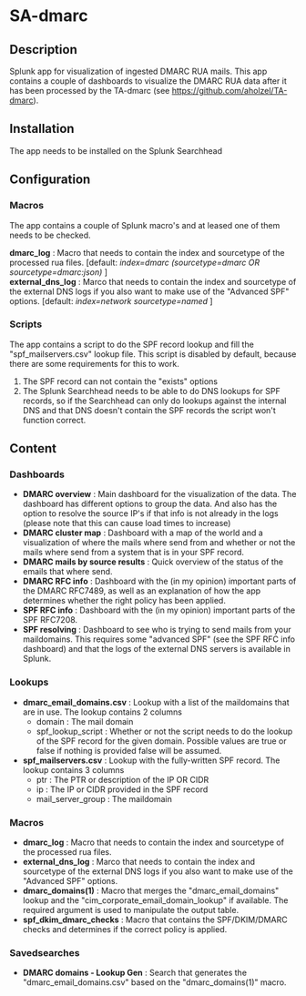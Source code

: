 # SA-dmarc
## Description
Splunk app for visualization of ingested DMARC RUA mails. This app contains a couple of dashboards to visualize the DMARC RUA data after it has been processed by the TA-dmarc (see https://github.com/aholzel/TA-dmarc). 

## Installation
The app needs to be installed on the Splunk Searchhead

## Configuration

### Macros
The app contains a couple of Splunk macro's and at leased one of them needs to be checked. 

**dmarc_log**   : Macro that needs to contain the index and sourcetype of the processed rua files. [default: *index=dmarc (sourcetype=dmarc OR sourcetype=dmarc:json)* ]  
**external_dns_log** : Marco that needs to contain the index and sourcetype of the external DNS logs if you also want to make use of the "Advanced SPF" options. [default: *index=network sourcetype=named* ]

### Scripts
The app contains a script to do the SPF record lookup and fill the "spf_mailservers.csv" lookup file. This script is disabled by default, because there are some requirements for this to work.
1. The SPF record can not contain the "exists" options
2. The Splunk Searchhead needs to be able to do DNS lookups for SPF records, so if the Searchhead can only do lookups against the internal DNS and that DNS doesn't contain the SPF records the script won't function correct.

## Content
### Dashboards
- **DMARC overview** : Main dashboard for the visualization of the data. The dashboard has different options to group the data. And also has the option to resolve the source IP's if that info is not already in the logs (please note that this can cause load times to increase)
- **DMARC cluster map** : Dashboard with a map of the world and a visualization of where the mails where send from and whether or not the mails where send from a system that is in your SPF record.
- **DMARC mails by source results** : Quick overview of the status of the emails that where send.
- **DMARC RFC info** : Dashboard with the (in my opinion) important parts of the DMARC RFC7489, as well as an explanation of how the app determines whether the right policy has been applied.
- **SPF RFC info** : Dashboard with the (in my opinion) important parts of the SPF RFC7208.
- **SPF resolving** : Dashboard to see who is trying to send mails from your maildomains. This requires some "advanced SPF" (see the SPF RFC info dashboard) and that the logs of the external DNS servers is available in Splunk.

### Lookups
- **dmarc_email_domains.csv** : Lookup with a list of the maildomains that are in use. The lookup contains 2 columns
  * domain : The mail domain
  * spf_lookup_script : Whether or not the script needs to do the lookup of the SPF record for the given domain. Possible values are true or false if nothing is provided false will be assumed.
- **spf_mailservers.csv** : Lookup with the fully-written SPF record. The lookup contains 3 columns
  * ptr : The PTR or description of the IP OR CIDR
  * ip : The IP or CIDR provided in the SPF record
  * mail_server_group : The maildomain
  
### Macros
- **dmarc_log**   : Macro that needs to contain the index and sourcetype of the processed rua files.
- **external_dns_log** : Marco that needs to contain the index and sourcetype of the external DNS logs if you also want to make use of the "Advanced SPF" options.
- **dmarc_domains(1)** : Macro that merges the "dmarc_email_domains" lookup and the "cim_corporate_email_domain_lookup" if available. The required argument is used to manipulate the output table. 
- **spf_dkim_dmarc_checks** : Macro that contains the SPF/DKIM/DMARC checks and determines if the correct policy is applied.

### Savedsearches
- **DMARC domains - Lookup Gen** : Search that generates the "dmarc_email_domains.csv" based on the "dmarc_domains(1)" macro.
